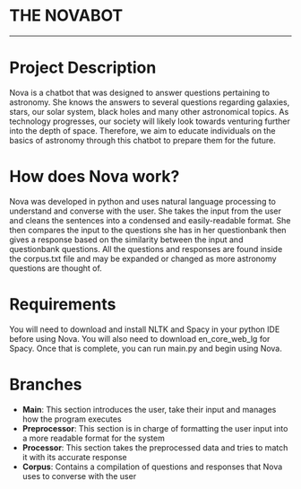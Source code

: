 # THE NOVABOT
---

# Project Description

Nova is a chatbot that was designed to answer questions pertaining to astronomy. She knows the answers to several questions regarding galaxies, stars, our solar system, black holes and many other astronomical topics. As technology progresses, our society will likely look towards venturing further into the depth of space. Therefore, we aim to educate individuals on the basics of astronomy through this chatbot to prepare them for the future. 

# How does Nova work?

Nova was developed in python and uses natural language processing to understand and converse with the user. She takes the input from the user and cleans the sentences into a condensed and easily-readable format. She then compares the input to the questions she has in her questionbank then gives a response based on the similarity between the input and questionbank questions. All the questions and responses are found inside the corpus.txt file and may be expanded or changed as more astronomy questions are thought of. 

# Requirements

You will need to download and install NLTK and Spacy in your python IDE before using Nova. You will also need to download en_core_web_lg for Spacy. Once that is complete, you can run main.py and begin using Nova. 

# Branches

- **Main**: This section introduces the user, take their input and manages how the program executes 
- **Preprocessor**: This section is in charge of formatting the user input into a more readable format for the system
- **Processor**: This section takes the preprocessed data and tries to match it with its accurate response
- **Corpus**: Contains a compilation of questions and responses that Nova uses to converse with the user



